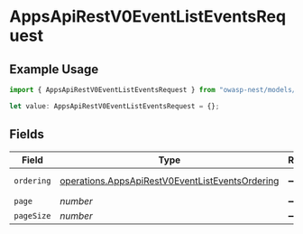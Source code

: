 # AppsApiRestV0EventListEventsRequest

## Example Usage

```typescript
import { AppsApiRestV0EventListEventsRequest } from "owasp-nest/models/operations";

let value: AppsApiRestV0EventListEventsRequest = {};
```

## Fields

| Field                                                                                                              | Type                                                                                                               | Required                                                                                                           | Description                                                                                                        |
| ------------------------------------------------------------------------------------------------------------------ | ------------------------------------------------------------------------------------------------------------------ | ------------------------------------------------------------------------------------------------------------------ | ------------------------------------------------------------------------------------------------------------------ |
| `ordering`                                                                                                         | [operations.AppsApiRestV0EventListEventsOrdering](../../models/operations/appsapirestv0eventlisteventsordering.md) | :heavy_minus_sign:                                                                                                 | Ordering field                                                                                                     |
| `page`                                                                                                             | *number*                                                                                                           | :heavy_minus_sign:                                                                                                 | N/A                                                                                                                |
| `pageSize`                                                                                                         | *number*                                                                                                           | :heavy_minus_sign:                                                                                                 | N/A                                                                                                                |